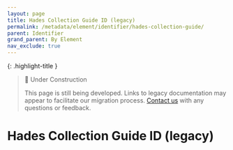 ```yaml
---
layout: page
title: Hades Collection Guide ID (legacy)
permalink: /metadata/element/identifier/hades-collection-guide/
parent: Identifier
grand_parent: By Element
nav_exclude: true
---
```


{: .highlight-title }
> 🚧 Under Construction
>
> This page is still being developed. Links to legacy documentation may appear to facilitate our migration process. [Contact us](/metadata-documentation/contact/) with any questions or feedback.

# Hades Collection Guide ID (legacy)